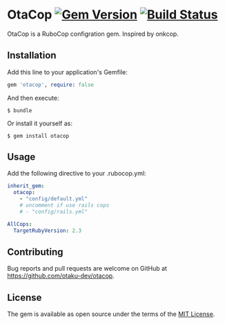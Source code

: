 # OtaCop [![Gem Version](https://badge.fury.io/rb/otacop.svg)](https://badge.fury.io/rb/otacop) [![Build Status](https://travis-ci.org/otaku-dev/otacop.svg?branch=master)](https://travis-ci.org/otaku-dev/otacop)

OtaCop is a RuboCop configration gem. Inspired by onkcop.

## Installation

Add this line to your application's Gemfile:

```ruby
gem 'otacop', require: false
```

And then execute:

    $ bundle

Or install it yourself as:

    $ gem install otacop

## Usage

Add the following directive to your .rubocop.yml:

```yml
inherit_gem:
  otacop:
    - "config/default.yml"
    # uncomment if use rails cops
    # - "config/rails.yml"

AllCops:
  TargetRubyVersion: 2.3
```

## Contributing

Bug reports and pull requests are welcome on GitHub at https://github.com/otaku-dev/otacop.

## License

The gem is available as open source under the terms of the [MIT License](http://opensource.org/licenses/MIT).

